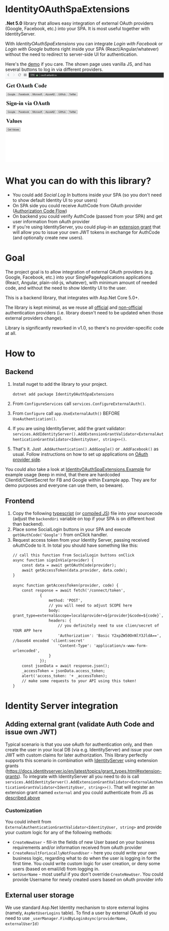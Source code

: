 # IdentityOAuthSpaExtensions
**.Net 5.0** library that allows easy integration of external OAuth providers (Google, Facebook, etc.) into your SPA. It is most useful together with IdentityServer.

With *IdentityOAuthSpaExtensions* you can integrate *Login with Facebook* or *Login with Google* buttons right inside your SPA (React/Angular/whatever) without the need to redirect to server-side UI for authentication. 

Here's the [demo](https://oauth.arturdr.ru) if you care. The shown page uses vanilla JS, and has several buttons to log in via different providers.
![Example workflow](example.gif)

# What you can do with this library?
- You could add *Social Log In* buttons inside your SPA (so you don't need to show default Identity UI to your users)
- On SPA side you could receive AuthCode from OAuth provider ([Authorization Code Flow](https://oauth.net/2/grant-types/authorization-code/))
- On backend you could verify AuthCode (passed from your SPA) and get user information from oAuth provider
- If you're using IdentityServer, you could plug-in an [extension grant](http://docs.identityserver.io/en/latest/topics/extension_grants.html) that will allow you to issue your own JWT tokens in exchange for AuthCode (and optionally create new users).


# Goal
The project goal is to allow integration of external OAuth providers (e.g. Google, Facebook, etc.) into your SinglePageApplications applications (React, Angular, plain-old-js, whatever), with minimum amount of needed code, and without the need to show Identity UI to the user.

This is a backend library, that integrates with Asp.Net Core 5.0+.

The library is kept minimal, as we reuse all [official](https://docs.microsoft.com/en-us/aspnet/core/security/authentication/social/?view=aspnetcore-2.2) and [non-official](https://docs.microsoft.com/en-us/aspnet/core/security/authentication/social/other-logins?view=aspnetcore-2.2) authentication providers (i.e. library doesn't need to be updated when those external providers change).

Library is significantly reworked in v1.0, so there's no provider-specific code at all.

# How to

## Backend
1. Install nuget to add the library to your project.

   ```dotnet add package IdentityOAuthSpaExtensions```

1. From `ConfigureServices` call `services.ConfigureExternalAuth()`.

1. From `Configure` call `app.UseExternalAuth()` BEFORE `UseAuthentication()`.

1. If you are using IdentityServer, add the grant validator:
    ```services.AddIdentityServer().AddExtensionGrantValidator<ExternalAuthenticationGrantValidator<IdentityUser, string>>()```.

1. That's it. Just `.AddAuthentication().AddGoogle()` or `.AddFacebook()` as usual. Follow instructions on how to set up applications on [OAuth provider side](https://docs.microsoft.com/en-us/aspnet/core/security/authentication/social/facebook-logins?view=aspnetcore-5.0).

You could also take a look at [IdentityOAuthSpaExtensions.Example](IdentityOAuthSpaExtensions.Example) for example usage (keep in mind, that there are hardcoded ClientId/ClientSecret for FB and Google within Example app. They are for demo purposes and everyone can use them, so beware).

## Frontend
1. Copy the following [typescript](https://raw.githubusercontent.com/Shaddix/IdentityOAuthSpaExtensions/master/IdentityOAuthSpaExtensions.Example/wwwroot/js/auth-social.ts) (or [compiled JS](https://raw.githubusercontent.com/Shaddix/IdentityOAuthSpaExtensions/master/IdentityOAuthSpaExtensions.Example/wwwroot/js/auth-social.js)) file into your sourcecode (adjust the `backendUri` variable on top if your SPA is on different host than backend).
1. Place some SocialLogin buttons in your SPA and execute `getOAuthCode('Google')` from onClick handler.
1. Request access token from your Identity Server, passing received oAuthCode to it. In total you should have something like this:
    ```
    // call this function from SocialLogin buttons onClick  
    async function signInVia(provider) {
        const data = await getOAuthCode(provider);
        await getAccessToken(data.provider, data.code);
    }

    async function getAccessToken(provider, code) {
        const response = await fetch('/connect/token',
                {
                    method: 'POST',
                    // you will need to adjust SCOPE here
                    body: grant_type=external&scope=local&provider=${provider}&code=${code}`,
                    headers: {
                        // you definitely need to use clien/secret of YOUR APP here
                        'Authorization': 'Basic Y2xpZW50OnNlY3JldA==', //base64 encoded 'client:secret'
                        'Content-Type': 'application/x-www-form-urlencoded',
                    }
                });
        const jsonData = await response.json();
        _accessToken = jsonData.access_token;
        alert('access_token: '+ _accessToken);
        // make some requests to your API using this token!
    }    
   ```

# Identity Server integration
## Adding external grant (validate Auth Code and issue own JWT)
Typical scenario is that you use oAuth for authentication only, and then create the user in your local DB (via e.g. IdentityServer) and issue your own JWT with custom claims for later authorization.
This library perfectly supports this scenario in combination with [IdentityServer](https://docs.identityserver.io) using extension grants (https://docs.identityserver.io/en/latest/topics/grant_types.html#extension-grants).
To integrate with IdentityServer all you need to do is call
```services.AddIdentityServer().AddExtensionGrantValidator<ExternalAuthenticationGrantValidator<IdentityUser, string>>()```.
That will register an extension grant named `external` and you could authenticate from JS as [described above](#to-authenticate-get-access_token-using-identityserver)

### Customization
You could inherit from `ExternalAuthenticationGrantValidator<IdentityUser, string>` and provide your custom logic for any of the following methods:
- `CreateNewUser` - fill-in the fields of new User based on your business requirements and/or information received from oAuth provider
- `CreateResultForLocallyNotFoundUser` - here you could write your own business logic, regarding what to do when the user is logging in for the first time. You could write custom logic for user creation, or deny some users (based on email/id) from logging in.
- `GetUserName` - most useful if you don't override `CreateNewUser`. You could provide Username for newly created users based on oAuth provider info

## External user storage
We use standard Asp.Net Identity mechanism to store external logins (namely, `AspNetUserLogins` table). To find a user by external OAuth id you need to use `_userManager.FindByLoginAsync(providerName, externalUserId)`
